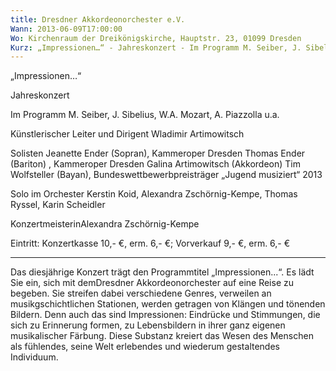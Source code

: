 ```yaml
---
title: Dresdner Akkordeonorchester e.V.
Wann: 2013-06-09T17:00:00
Wo: Kirchenraum der Dreikönigskirche, Hauptstr. 23, 01099 Dresden
Kurz: „Impressionen…“ - Jahreskonzert - Im Programm M. Seiber, J. Sibelius, W.A. Mozart, A. Piazzolla u.a.
---
```


„Impressionen…“

Jahreskonzert

Im Programm M. Seiber, J. Sibelius, W.A. Mozart, A. Piazzolla u.a.

Künstlerischer Leiter und Dirigent
Wladimir Artimowitsch

Solisten
Jeanette Ender (Sopran), Kammeroper Dresden
Thomas Ender (Bariton) , Kammeroper Dresden
Galina Artimowitsch (Akkordeon)
 Tim Wolfsteller (Bayan), Bundeswettbewerbpreisträger „Jugend musiziert“ 2013

Solo im Orchester
Kerstin Koid, Alexandra Zschörnig-Kempe, Thomas Ryssel, Karin Scheidler
 
KonzertmeisterinAlexandra Zschörnig-Kempe

Eintritt:   Konzertkasse 10,- €, erm. 6,- €;   Vorverkauf  9,- €, erm. 6,- €

  --------------------------------------
Das diesjährige Konzert trägt den Programmtitel „Impressionen...“. Es lädt Sie ein, sich mit demDresdner Akkordeonorchester auf eine Reise zu begeben. Sie streifen dabei verschiedene Genres, verweilen an musikgschichtlichen Stationen, werden getragen von Klängen und tönenden Bildern. Denn auch das sind Impressionen: Eindrücke und Stimmungen, die sich zu Erinnerung formen, zu Lebensbildern in ihrer ganz eigenen musikalischer Färbung. Diese Substanz kreiert das Wesen des Menschen als fühlendes, seine Welt erlebendes und wiederum gestaltendes Individuum.